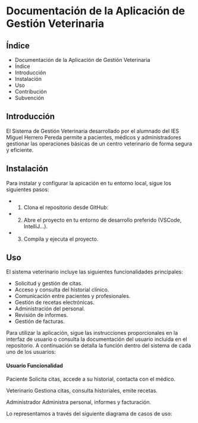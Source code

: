 # Documentación de la Aplicación de Gestión Veterinaria
## Índice
* Documentación de la Aplicación de Gestión Veterinaria
* Índice
* Introducción
* Instalación
* Uso
* Contribución
* Subvención
## Introducción
El Sistema de Gestión Veterinaria desarrollado por el alumnado del IES Miguel Herrero Pereda permite a pacientes, médicos y administradores gestionar las operaciones básicas de un centro veterinario de forma segura y eficiente.
## Instalación
Para instalar y configurar la apicación en tu entorno local, sigue los siguientes pasos:
* 1. Clona el repositorio desde GitHub:
* 2. Abre el proyecto en tu entorno de desarrollo preferido (VSCode, IntelliJ...).
* 3. Compila y ejecuta el proyecto.
## Uso
El sistema veterinario incluye las siguientes funcionalidades principales:
* Solicitud y gestión de citas.
* Acceso y consulta del historial clínico.
* Comunicación entre pacientes y profesionales.
* Gestión de recetas electrónicas.
* Administración del personal.
* Revisión de informes.
* Gestión de facturas.

Para utilizar la aplicación, sigue las instrucciones proporcionales en la interfaz de usuario o consulta la documentación del usuario incluida en el repositorio.
A continuación se detalla la función dentro del sistema de cada uno de los usuarios:

#### Usuario      Funcionalidad

Paciente      Solicita citas, accede a su historial, contacta con el médico.

Veterinario      Gestiona citas, consulta historiales, emite recetas.

Administrador      Administra personal, informes y facturación.

Lo representamos a través del siguiente diagrama de casos de uso:

<href>
